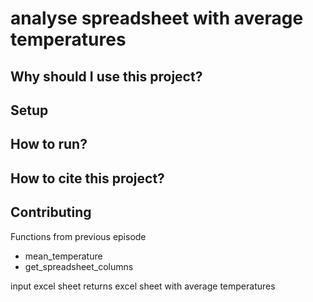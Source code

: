 # analyse spreadsheet with average temperatures

## Why should I use this project?

## Setup

## How to run?

## How to cite this project?

## Contributing 

Functions from previous episode
- mean_temperature
- get_spreadsheet_columns


input excel sheet
returns excel sheet with average temperatures
